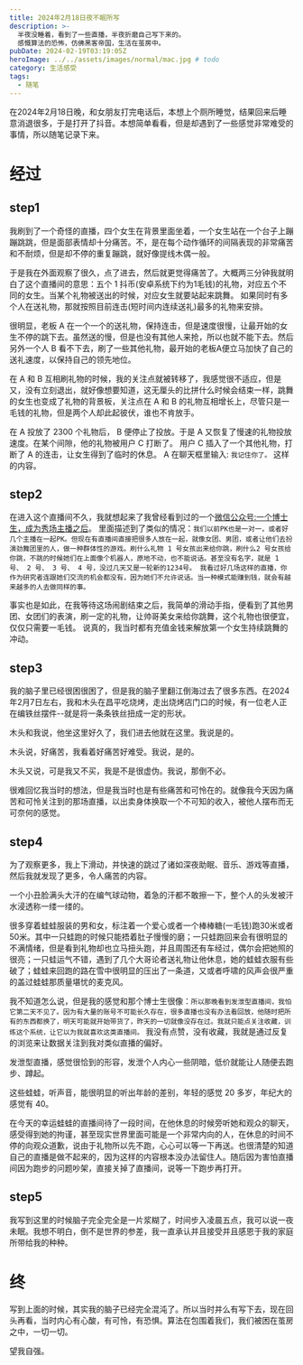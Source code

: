 ```yaml
---
title: 2024年2月18日夜不眠所写
description: >-
  半夜没睡着，看到了一些直播，半夜折磨自己写下来的。  
  感慨算法的恐怖，仿佛黑客帝国，生活在茧房中。
pubDate: 2024-02-19T03:19:05Z
heroImage: ../../assets/images/normal/mac.jpg # todo
category: 生活感受
tags:
  - 随笔
---
```


在2024年2月18日晚，和女朋友打完电话后，本想上个厕所睡觉，结果回来后睡意消退很多，于是打开了抖音。本想简单看看，但是却遇到了一些感觉非常难受的事情，所以随笔记录下来。

# 经过

## step1

我刷到了一个奇怪的直播，四个女生在背景里面坐着，一个女生站在一个台子上蹦蹦跳跳，但是面部表情却十分痛苦。不，是在每个动作循环的间隔表现的非常痛苦和不耐烦，但是却不停的重复蹦跳，就好像提线木偶一般。

于是我在外面观察了很久，点了进去，然后就更觉得痛苦了。大概两三分钟我就明白了这个直播间的意思：五个 1 抖币(安卓系统下约为1毛钱)的礼物，对应五个不同的女生。当某个礼物被送出的时候，对应女生就要站起来跳舞。 如果同时有多个人在送礼物，那就按照目前连击(短时间内连续送礼)最多的礼物来安排。

很明显，老板 A 在一个一个的送礼物，保持连击，但是速度很慢，让最开始的女生不停的跳下去。虽然送的慢，但是也没有其他人来抢，所以也就不能下去。然后另外一个人 B 看不下去，刷了一些其他礼物，最开始的老板A便立马加快了自己的送礼速度，以保持自己的领先地位。

在 A 和 B 互相刷礼物的时候，我的关注点就被转移了，我感觉很不适应，但是又，没有立刻退出，就好像想要知道，这无厘头的比拼什么时候会结束一样，跳舞的女生也变成了礼物的背景板，关注点在 A 和 B 的礼物互相增长上，尽管只是一毛钱的礼物，但是两个人却此起彼伏，谁也不肯放手。

在 A 投放了 2300 个礼物后， B 便停止了投放。于是 A 又恢复了慢速的礼物投放速度。在某个间隙，他的礼物被用户 C 打断了。 用户 C 插入了一个其他礼物，打断了 A 的连击，让女生得到了临时的休息。 A 在聊天框里输入: `我记住你了。` 这样的内容。

## step2

在进入这个直播间不久，我就想起来了我曾经看到过的一个[微信公众号:一个博士生，成为秀场主播之后](https://mp.weixin.qq.com/s/FlknP5soC5MnUykKmrYfpg)。 里面描述到了类似的情况：`我们以前PK也是一对一，或者好几个主播在一起PK。但现在有直播间直接把很多人放在一起，就像女团、男团，或者让他们去扮演劲舞团里的人，做一种群体性的游戏。刷什么礼物 1 号女孩出来给你跳，刷什么2 号女孩给你跳，不跳的时候她们在上面像个机器人，原地不动，也不能说话。甚至没有名字，就是 1 号、 2 号、 3 号、 4 号，没过几天又是一轮新的1234号。
我看过好几场这样的直播，你作为研究者连跟她们交流的机会都没有，因为她们不允许说话。当一种模式能赚到钱，就会有越来越多的人去做同样的事。`

事实也是如此，在我等待这场闹剧结束之后，我简单的滑动手指，便看到了其他男团、女团们的表演，刷一定的礼物，让帅哥美女来给你跳舞，这个礼物也很便宜，仅仅只需要一毛钱。 说真的，我当时都有充值金钱来解放第一个女生持续跳舞的冲动。

## step3

我的脑子里已经很困很困了，但是我的脑子里翻江倒海过去了很多东西。在2024年2月7日左右，我和木头在昌平吃烧烤，走出烧烤店门口的时候，有一位老人正在编铁丝摆件--就是将一条条铁丝扭成一定的形状。

木头和我说，他坐这里好久了，我们进去他就在这里。我说是的。

木头说，好痛苦，我看着好痛苦好难受。我说，是的。

木头又说，可是我又不买，我是不是很虚伪。我说，那倒不必。

很难回忆我当时的想法，但是我当时也是有些痛苦和可怜在的。就像我今天因为痛苦和可怜关注到的那场直播，以出卖身体换取一个不可知的收入，被他人摆布而无可奈何的感觉。

## step4

为了观察更多，我上下滑动，并快速的跳过了诸如深夜助眠、音乐、游戏等直播，然后我就发现了更多，令人痛苦的内容。

一个小丑脸满头大汗的在编气球动物，着急的汗都不敢擦一下，整个人的头发被汗水浸透称一缕一缕的。

很多穿着蛙蛙服装的男和女，标注着一个爱心或者一个棒棒糖(一毛钱)跑30米或者50米。其中一只蛙跑的时候只能捂着肚子慢慢的磨；一只蛙跑回来会有很明显的不满情绪，但是看到礼物却也立马扭头跑，并且周围还有车经过，偶尔会把她照的很亮；一只蛙运气不错，遇到了几个大哥论者送礼物让他休息，她的蛙蛙衣服有些破了；蛙蛙来回跑的路在雪中很明显的压出了一条道，又或者呼啸的风声会很严重的盖过蛙蛙那质量堪忧的麦克风。

我不知道怎么说，但是我的感觉和那个博士生很像：`所以那晚看到发泄型直播间，我怕它第二天不见了。因为有大量的账号不可能长久存在，很多直播也没有办法看回放，他随时把所有的东西都换了，明天可能就开始带货了，昨天的一切就像没存在过。我就只能点关注收藏，训练这个系统，让它以为我就喜欢这类直播间。` 我没有点赞，没有收藏，我就是通过反复的浏览来让数据关注到我对类似直播的偏好。

发泄型直播，感觉很恰到的形容，发泄个人内心一些阴暗，低价就能让人随便去跑步、蹲起。

这些蛙蛙，听声音，能很明显的听出年龄的差别，年轻的感觉 20 多岁，年纪大的感觉有 40。

在今天的幸运蛙蛙的直播间待了一段时间，在他休息的时候旁听她和观众的聊天，感受得到她的拘谨，甚至现实世界里面可能是一个非常内向的人，在休息的时间不停的向观众道歉，说由于礼物所以先不跑，心心可以等一下再送。也很清楚的知道自己的直播是做不起来的，因为这样的内容根本没办法留住人。随后因为害怕直播间因为跑步的问题吵架，直接关掉了直播间，说等一下跑步再打开。

## step5

我写到这里的时候脑子完全完全是一片浆糊了，时间步入凌晨五点，我可以说一夜未眠。我想不明白，倒不是世界的参差，我一直承认并且接受并且感恩于我的家庭所带给我的种种。

# 终

写到上面的时候，其实我的脑子已经完全混沌了。所以当时并么有写下去，现在回头再看，当时内心有心酸，有可怜，有恐惧。算法在包围着我们，我们被困在茧房之中，一切一切。

望我自强。
